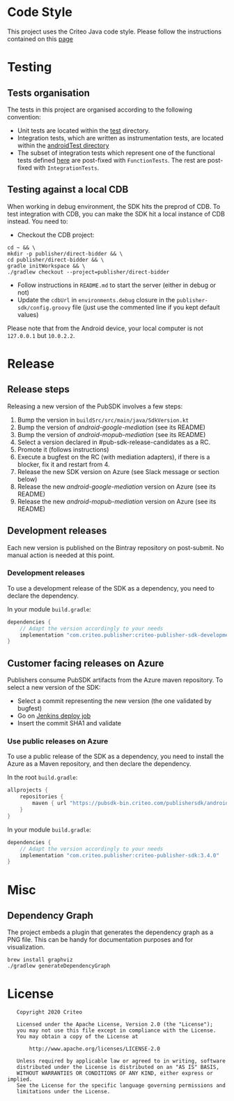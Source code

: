 # Code Style
This project uses the Criteo Java code style. Please follow the instructions contained on this [page](https://go.crto.in/publisher-sdk-java-code-style)

# Testing
## Tests organisation

The tests in this project are organised according to the following convention:
- Unit tests are located within the [test](src/test/) directory.
- Integration tests, which are written as instrumentation tests, are located within the [androidTest directory](src/androidTest)
- The subset of integration tests which represent one of the functional tests defined [here](https://go.crto.in/publisher-sdk-functional-tests)
 are post-fixed with `FunctionTests`. The rest are post-fixed with `IntegrationTests`.

## Testing against a local CDB

When working in debug environment, the SDK hits the preprod of CDB. To test integration with CDB,
you can make the SDK hit a local instance of CDB instead. You need to:

- Checkout the CDB project:

```shell
cd ~ && \
mkdir -p publisher/direct-bidder && \
cd publisher/direct-bidder && \
gradle initWorkspace && \
./gradlew checkout --project=publisher/direct-bidder
```

- Follow instructions in `README.md` to start the server (either in debug or not)
- Update the `cdbUrl` in `environments.debug` closure in the `publisher-sdk/config.groovy` file
(just use the commented line if you kept default values)

Please note that from the Android device, your local computer is not `127.0.0.1` but `10.0.2.2`.

# Release
## Release steps
Releasing a new version of the PubSDK involves a few steps:

1. Bump the version in `buildSrc/src/main/java/SdkVersion.kt`
2. Bump the version of _android-google-mediation_ (see its README)
3. Bump the version of _android-mopub-mediation_ (see its README)
4. Select a version declared in #pub-sdk-release-candidates as a RC.
5. Promote it (follows instructions)
6. Execute a bugfest on the RC (with mediation adapters), if there is a blocker, fix it and restart from 4.
7. Release the new SDK version on Azure (see Slack message or section below)
8. Release the new _android-google-mediation_ version on Azure (see its README)
9. Release the new _android-mopub-mediation_ version on Azure (see its README)

## Development releases
Each new version is published on the Bintray repository on post-submit. No manual action is needed
at this point.

### Development releases

To use a development release of the SDK as a dependency, you need to declare the dependency.

In your module `build.gradle`:
```Groovy
dependencies {
    // Adapt the version accordingly to your needs
    implementation "com.criteo.publisher:criteo-publisher-sdk-development:3.4.0-20200317.1720"
}
```

## Customer facing releases on Azure

Publishers consume PubSDK artifacts from the Azure maven repository.
To select a new version of the SDK:
- Select a commit representing the new version (the one validated by bugfest)
- Go on [Jenkins deploy job](https://go.crto.in/publisher-sdk-prod-deployment)
- Insert the commit SHA1 and validate

### Use public releases on Azure

To use a public release of the SDK as a dependency, you need to install the Azure as a Maven
repository, and then declare the dependency.

In the root `build.gradle`:
```Groovy
allprojects {
    repositories {
        maven { url "https://pubsdk-bin.criteo.com/publishersdk/android" }
    }
}
```

In your module `build.gradle`:
```Groovy
dependencies {
    // Adapt the version accordingly to your needs
    implementation "com.criteo.publisher:criteo-publisher-sdk:3.4.0"
}
```


# Misc
## Dependency Graph
The project embeds a plugin that generates the dependency graph as a PNG file. This can be handy for documentation purposes and for visualization.

```
brew install graphviz
./gradlew generateDependencyGraph
```

# License

       Copyright 2020 Criteo

       Licensed under the Apache License, Version 2.0 (the "License");
       you may not use this file except in compliance with the License.
       You may obtain a copy of the License at

           http://www.apache.org/licenses/LICENSE-2.0

       Unless required by applicable law or agreed to in writing, software
       distributed under the License is distributed on an "AS IS" BASIS,
       WITHOUT WARRANTIES OR CONDITIONS OF ANY KIND, either express or implied.
       See the License for the specific language governing permissions and
       limitations under the License.